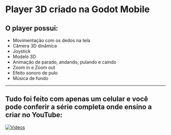 # Player 3D criado na Godot Mobile

## O player possui:
- Movimentação com os dedos na tela
- Câmera 3D dinâmica
- Joystick
- Modelo 3D
- Animação de parado, andando, pulando e caindo
- Zoom in e Zoom out
- Efeito sonoro de pulo
- Música de fundo
---------
## Tudo foi feito com apenas um celular e você pode conferir a série completa onde ensino a criar no YouTube:
[![Videos](https://github.com/welson-rodrigues/imagem_prova_final/blob/8d74f0279cc517735b882bb263c62cb92390ee3a/prova.jpg)](https://www.youtube.com/watch?v=cylU8U_gKmY&list=PLbOzmtrVb7NZ_h28B4-eDqB4PHcZJkk_9&pp=iAQB "Videos")

